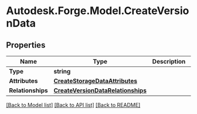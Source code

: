 # Autodesk.Forge.Model.CreateVersionData
## Properties

Name | Type | Description | Notes
------------ | ------------- | ------------- | -------------
**Type** | **string** |  | 
**Attributes** | [**CreateStorageDataAttributes**](CreateStorageDataAttributes.md) |  | [optional] 
**Relationships** | [**CreateVersionDataRelationships**](CreateVersionDataRelationships.md) |  | [optional] 

[[Back to Model list]](../README.md#documentation-for-models) [[Back to API list]](../README.md#documentation-for-api-endpoints) [[Back to README]](../README.md)

